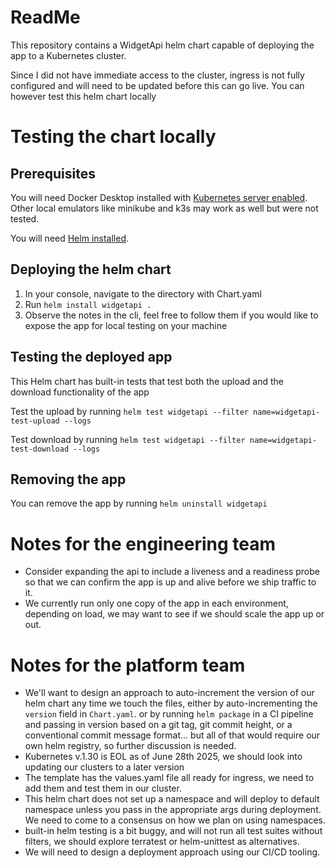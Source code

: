 # ReadMe

This repository contains a WidgetApi helm chart capable of deploying the app to a Kubernetes cluster.

Since I did not have immediate access to the cluster, ingress is not fully configured and will need to be updated before this can go live. You can however test this helm chart locally 

# Testing the chart locally

## Prerequisites

You will need Docker Desktop installed with [Kubernetes server enabled](https://docs.docker.com/desktop/features/kubernetes/). Other local emulators like minikube and k3s may work as well but were not tested. 

You will need [Helm installed](https://helm.sh/docs/intro/install/).

## Deploying the helm chart

1. In your console, navigate to the directory with Chart.yaml
2. Run `helm install widgetapi .`
3. Observe the notes in the cli, feel free to follow them if you would like to expose the app for local testing on your machine

## Testing the deployed app

This Helm chart has built-in tests that test both the upload and the download functionality of the app

Test the upload by running `helm test widgetapi --filter name=widgetapi-test-upload --logs`

Test download by running `helm test widgetapi --filter name=widgetapi-test-download --logs`

## Removing the app

You can remove the app by running `helm uninstall widgetapi`

# Notes for the engineering team

* Consider expanding the api to include a liveness and a readiness probe so that we can confirm the app is up and alive before we ship traffic to it.
* We currently run only one copy of the app in each environment, depending on load, we may want to see if we should scale the app up or out.

 # Notes for the platform team

 * We'll want to design an approach to auto-increment the version of our helm chart any time we touch the files, either by auto-incrementing the `version` field in `Chart.yaml`. or by running `helm package` in a CI pipeline and passing in version based on a git tag, git commit height, or a conventional commit message format... but all of that would require our own helm registry, so further discussion is needed.
 * Kubernetes v.1.30 is EOL as of June 28th 2025, we should look into updating our clusters to a later version
 * The template has the values.yaml file all ready for ingress, we need to add them and test them in our cluster. 
 * This helm chart does not set up a namespace and will deploy to default namespace unless you pass in the appropriate args during deployment. We need to come to a consensus on how we plan on using namespaces.
 * built-in helm testing is a bit buggy, and will not run all test suites without filters, we should explore terratest or helm-unittest as alternatives.
 * We will need to design a deployment approach using our CI/CD tooling.